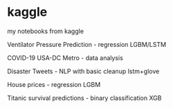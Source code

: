# kaggle
my notebooks from kaggle 

Ventilator Pressure Prediction - regression LGBM/LSTM 

COVID-19 USA-DC Metro - data analysis

Disaster Tweets - NLP with basic cleanup lstm+glove

House prices - regression LGBM

Titanic survival predictions - binary classification XGB

